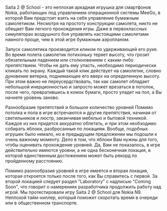 Saita 2 @ School - это неплохая аркадная игрушка для смартфонов Nokia, работающих под управлением операционной системы MeeGo, в которой Вам предстоит взять на себя управление бумажным самолетиком. Несмотря на простоту конструкции самолета, никто не обещает Вам легкого прохождения игры. Даже в первоклассных симуляторах воздушного боя управлять настоящими самолетами намного проще, чем в этой игре бумажным аэропланом.

Запуск самолетика производится кликом по удерживающей его руке. Во время полета самолетик потихоньку теряет высоту, что грозит обязательным падением или столкновением с каким-либо препятствием. Чтобы не дать ему упасть, необходимо периодически кликать по экрану. Каждый такой клик действует на самолетик, словно дуновение ветерка, поднимающее его вверх на определенную высоту. При этом важно не переусердствовать, так как самолет обладает небольшой инерционностью и запросто может врезаться в потолок, после чего, превратившись в комок бумаги, просто упадет на пол, а Вы начнете уровень заново.

Разнообразие препятствий и большое количество уровней
Помимо потолка и пола в игре встречаются и другие препятствия, начиная от светильников и люстр, заканчивая мебелью и бытовой техникой. Каждое из них придется аккуратно облетать, и при этом необходимо собирать яблоки, разбросанные по локациям. Вообще, подобных игрушек было немало, но в предыдущем предложении мы подошли к очень важному моменту. Дело в том, что яблоки Вам нужны для того, чтобы оценивать прохождение уровней. Да, Вам не показалось, в игре действительно имеются уровни, а не одна бесконечная локация, в которой единственным достижением может быть рекорд по пройденному расстоянию.


Помимо разнообразия уровней в игре имеется и вторая локация, которая откроется только после того, как Вы справитесь с первой. За второй локацией следует раздел "Laboratory" с надписью "Coming Soon", что говорит о намерениях разработчика продолжить работу над игрой. Мы протестировали игру Saita 2 @ School для Nokia N9. Неплохой тайм-киллер, который поможет скоротать время в очереди или в общественном транспорте.
